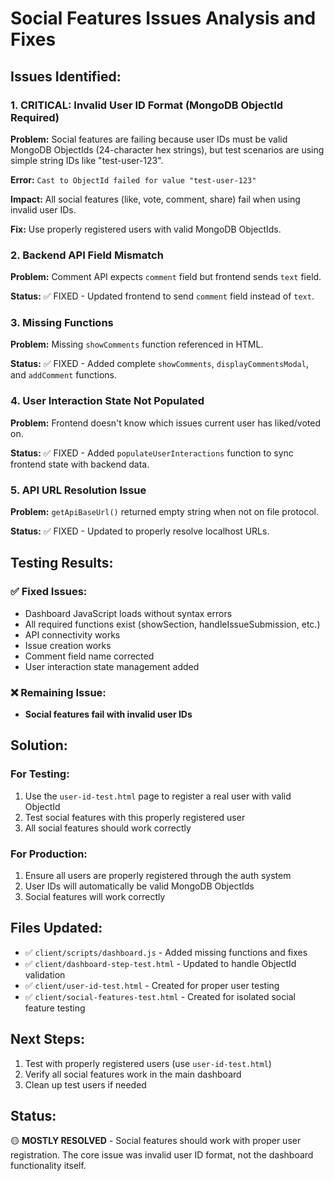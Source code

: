 # Social Features Issues Analysis and Fixes

## Issues Identified:

### 1. **CRITICAL: Invalid User ID Format (MongoDB ObjectId Required)**
**Problem:** Social features are failing because user IDs must be valid MongoDB ObjectIds (24-character hex strings), but test scenarios are using simple string IDs like "test-user-123".

**Error:** `Cast to ObjectId failed for value "test-user-123"`

**Impact:** All social features (like, vote, comment, share) fail when using invalid user IDs.

**Fix:** Use properly registered users with valid MongoDB ObjectIds.

### 2. **Backend API Field Mismatch**
**Problem:** Comment API expects `comment` field but frontend sends `text` field.

**Status:** ✅ FIXED - Updated frontend to send `comment` field instead of `text`.

### 3. **Missing Functions**
**Problem:** Missing `showComments` function referenced in HTML.

**Status:** ✅ FIXED - Added complete `showComments`, `displayCommentsModal`, and `addComment` functions.

### 4. **User Interaction State Not Populated**
**Problem:** Frontend doesn't know which issues current user has liked/voted on.

**Status:** ✅ FIXED - Added `populateUserInteractions` function to sync frontend state with backend data.

### 5. **API URL Resolution Issue**
**Problem:** `getApiBaseUrl()` returned empty string when not on file protocol.

**Status:** ✅ FIXED - Updated to properly resolve localhost URLs.

## Testing Results:

### ✅ Fixed Issues:
- Dashboard JavaScript loads without syntax errors
- All required functions exist (showSection, handleIssueSubmission, etc.)
- API connectivity works
- Issue creation works
- Comment field name corrected
- User interaction state management added

### ❌ Remaining Issue:
- **Social features fail with invalid user IDs**

## Solution:

### For Testing:
1. Use the `user-id-test.html` page to register a real user with valid ObjectId
2. Test social features with this properly registered user
3. All social features should work correctly

### For Production:
1. Ensure all users are properly registered through the auth system
2. User IDs will automatically be valid MongoDB ObjectIds
3. Social features will work correctly

## Files Updated:
- ✅ `client/scripts/dashboard.js` - Added missing functions and fixes
- ✅ `client/dashboard-step-test.html` - Updated to handle ObjectId validation
- ✅ `client/user-id-test.html` - Created for proper user testing
- ✅ `client/social-features-test.html` - Created for isolated social feature testing

## Next Steps:
1. Test with properly registered users (use `user-id-test.html`)
2. Verify all social features work in the main dashboard
3. Clean up test users if needed

## Status: 
🟡 **MOSTLY RESOLVED** - Social features should work with proper user registration. The core issue was invalid user ID format, not the dashboard functionality itself.
